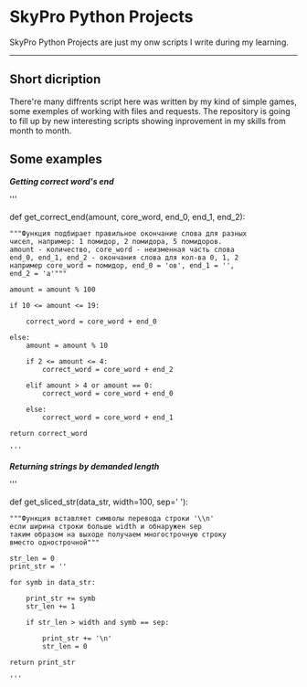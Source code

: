 # SkyPro Python Projects

SkyPro Python Projects are just my onw scripts I write during my learning. 

***

## Short dicription

There're many diffrents script here was written by my kind of simple games, some exemples of working with files and
requests. The repository is going to fill up by new interesting scripts showing inprovement in my skills from month to month. 


## Some examples

***Getting correct word's end***

'''

def get_correct_end(amount, core_word, end_0, end_1, end_2):    
    
    """Функция подбирает правильное окончание слова для разных
    чисел, например: 1 помидор, 2 помидора, 5 помидоров.
    amount - количество, core_word - неизменная часть слова
    end_0, end_1, end_2 - окончания слова для кол-ва 0, 1, 2
    например core_word = помидор, end_0 = 'ов', end_1 = '',
    end_2 = 'а'"""

    amount = amount % 100

    if 10 <= amount <= 19:

        correct_word = core_word + end_0

    else:
        amount = amount % 10

        if 2 <= amount <= 4:
            correct_word = core_word + end_2

        elif amount > 4 or amount == 0:
            correct_word = core_word + end_0

        else:
            correct_word = core_word + end_1

    return correct_word
    
    '''

***Returning strings by demanded length***

'''

def get_sliced_str(data_str, width=100, sep=' '):
    
    """Функция вставляет символы перевода строки '\\n'
    если ширина строки больше width и обнаружен sep
    таким образом на выходе получаем многострочную строку
    вместо однострочной"""

    str_len = 0
    print_str = ''

    for symb in data_str:

        print_str += symb
        str_len += 1

        if str_len > width and symb == sep:

            print_str += '\n'
            str_len = 0

    return print_str
    
    '''
    
    
    
